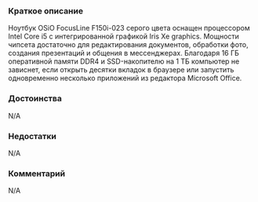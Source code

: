 ### **Краткое описание**
Ноутбук OSiO FocusLine F150i-023 серого цвета оснащен процессором Intel Core i5 с интегрированной графикой Iris Xe graphics. Мощности чипсета достаточно для редактирования документов, обработки фото, создания презентаций и общения в мессенджерах. Благодаря 16 ГБ оперативной памяти DDR4 и SSD-накопителю на 1 ТБ компьютер не зависнет, если открыть десятки вкладок в браузере или запустить одновременно несколько приложений из редактора Microsoft Office.

### **Достоинства**
N/A

### **Недостатки**
N/A

### **Комментарий**
N/A

